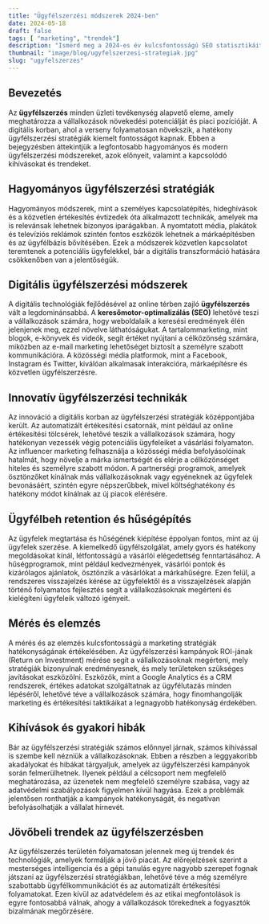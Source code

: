 ```yaml
---
title: "Ügyfélszerzési módszerek 2024-ben"
date: 2024-05-18
draft: false
tags: [ "marketing", "trendek"]
description: "Ismerd meg a 2024-es év kulcsfontosságú SEO statisztikáit. Tudd meg, mely trendek dominálnak, hogyan változnak a rangsorolási tényezők."
thumbnail: "image/blog/ugyfelszerzesi-strategiak.jpg"
slug: "ugyfelszerzes"
---
```



## Bevezetés

Az **ügyfélszerzés** minden üzleti tevékenység alapvető eleme, amely meghatározza a vállalkozások növekedési potenciálját és piaci pozícióját. A digitális korban, ahol a verseny folyamatosan növekszik, a hatékony ügyfélszerzési stratégiák kiemelt fontosságot kapnak. Ebben a bejegyzésben áttekintjük a legfontosabb hagyományos és modern ügyfélszerzési módszereket, azok előnyeit, valamint a kapcsolódó kihívásokat és trendeket.

## Hagyományos ügyfélszerzési stratégiák
Hagyományos módszerek, mint a személyes kapcsolatépítés, hideghívások és a közvetlen értékesítés évtizedek óta alkalmazott technikák, amelyek ma is relevánsak lehetnek bizonyos iparágakban. A nyomtatott média, plakátok és televíziós reklámok szintén fontos eszközök lehetnek a márkaépítésben és az ügyfélbázis bővítésében. Ezek a módszerek közvetlen kapcsolatot teremtenek a potenciális ügyfelekkel, bár a digitális transzformáció hatására csökkenőben van a jelentőségük.

## Digitális ügyfélszerzési módszerek
A digitális technológiák fejlődésével az online térben zajló **ügyfélszerzés** vált a legdominánsabbá. A **keresőmotor-optimalizálás (SEO)** lehetővé teszi a vállalkozások számára, hogy weboldalaik a keresési eredmények élén jelenjenek meg, ezzel növelve láthatóságukat. A tartalommarketing, mint blogok, e-könyvek és videók, segít értéket nyújtani a célközönség számára, miközben az e-mail marketing lehetőséget biztosít a személyre szabott kommunikációra. A közösségi média platformok, mint a Facebook, Instagram és Twitter, kiválóan alkalmasak interakcióra, márkaépítésre és közvetlen ügyfélszerzésre.

## Innovatív ügyfélszerzési technikák
Az innováció a digitális korban az ügyfélszerzési stratégiák középpontjába került. Az automatizált értékesítési csatornák, mint például az online értékesítési tölcsérek, lehetővé teszik a vállalkozások számára, hogy hatékonyan vezessék végig potenciális ügyfeleiket a vásárlási folyamaton. Az influencer marketing felhasználja a közösségi média befolyásolóinak hatalmát, hogy növelje a márka ismertségét és elérje a célközönséget hiteles és személyre szabott módon. A partnerségi programok, amelyek ösztönzőket kínálnak más vállalkozásoknak vagy egyéneknek az ügyfelek bevonásáért, szintén egyre népszerűbbek, mivel költséghatékony és hatékony módot kínálnak az új piacok elérésére.

## Ügyfélbeh retention és hűségépítés
Az ügyfelek megtartása és hűségének kiépítése éppolyan fontos, mint az új ügyfelek szerzése. A kiemelkedő ügyfélszolgálat, amely gyors és hatékony megoldásokat kínál, létfontosságú a vásárlói elégedettség fenntartásához. A hűségprogramok, mint például kedvezmények, vásárlói pontok és kizárólagos ajánlatok, ösztönzik a vásárlókat a márkahűségre. Ezen felül, a rendszeres visszajelzés kérése az ügyfelektől és a visszajelzések alapján történő folyamatos fejlesztés segít a vállalkozásoknak megérteni és kielégíteni ügyfeleik változó igényeit.

## Mérés és elemzés
A mérés és az elemzés kulcsfontosságú a marketing stratégiák hatékonyságának értékelésében. Az ügyfélszerzési kampányok ROI-jának (Return on Investment) mérése segít a vállalkozásoknak megérteni, mely stratégiák bizonyulnak eredményesnek, és mely területeken szükséges javításokat eszközölni. Eszközök, mint a Google Analytics és a CRM rendszerek, értékes adatokat szolgáltatnak az ügyfélutazás minden lépéséről, lehetővé téve a vállalkozások számára, hogy finomhangolják marketing és értékesítési taktikáikat a legnagyobb hatékonyság érdekében.


## Kihívások és gyakori hibák
Bár az ügyfélszerzési stratégiák számos előnnyel járnak, számos kihívással is szembe kell nézniük a vállalkozásoknak. Ebben a részben a leggyakoribb akadályokat és hibákat tárgyaljuk, amelyek az ügyfélszerzési kampányok során felmerülhetnek. Ilyenek például a célcsoport nem megfelelő meghatározása, az üzenetek nem megfelelő személyre szabása, vagy az adatvédelmi szabályozások figyelmen kívül hagyása. Ezek a problémák jelentősen ronthatják a kampányok hatékonyságát, és negatívan befolyásolhatják a vállalat hírnevét.

## Jövőbeli trendek az ügyfélszerzésben
Az ügyfélszerzés területén folyamatosan jelennek meg új trendek és technológiák, amelyek formálják a jövő piacát. Az előrejelzések szerint a mesterséges intelligencia és a gépi tanulás egyre nagyobb szerepet fognak játszani az ügyfélszerzési stratégiákban, lehetővé téve a még személyre szabottabb ügyfélkommunikációt és az automatizált értékesítési folyamatokat. Ezen kívül az adatvédelem és az etikai megfontolások is egyre fontosabbá válnak, ahogy a vállalkozások törekednek a fogyasztók bizalmának megőrzésére.

